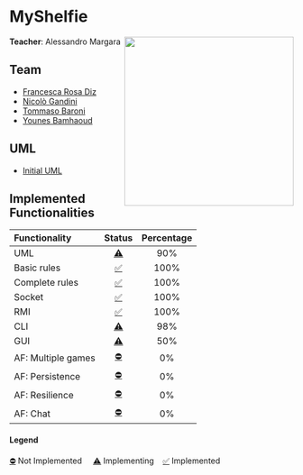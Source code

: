 # MyShelfie
<img src="https://www.craniocreations.it/storage/media/products/54/112/My_Shelfie_box_ITA-ENG.png" width=300px height=300 px align="right" />

**Teacher**: Alessandro Margara
## Team
* [Francesca Rosa Diz](https://github.com/francescarosadiz)
* [Nicolò Gandini](https://github.com/nicologandini)
* [Tommaso Baroni](https://github.com/tommasobbb)
* [Younes Bamhaoud](https://github.com/younesbam)

## UML
* [Initial UML](https://github.com/younesbam/IS23-AM16/blob/main/Deliveries/UML/Initial/UML_initial.png)

## Implemented Functionalities
| Functionality      | Status | Percentage |
|:-------------------|:-----:|:----------:|
| UML                | [⚠️]() |    90%     |
| Basic rules        | [✅]() |    100%    |
| Complete rules     | [✅]() |    100%    |
| Socket             | [✅]() |    100%    |
| RMI                | [✅]() |    100%    |
| CLI                | [⚠️]() |    98%     |
| GUI                | [⚠️]() |    50%     |
| AF: Multiple games | [⛔]() |     0%     |
| AF: Persistence    | [⛔]() |     0%     |
| AF: Resilience     | [⛔]() |     0%     |
| AF: Chat           | [⛔]() |     0%     |

#### Legend
[⛔]() Not Implemented &nbsp;&nbsp;&nbsp;&nbsp;[⚠️]() Implementing&nbsp;&nbsp;&nbsp;&nbsp;[✅]() Implemented
